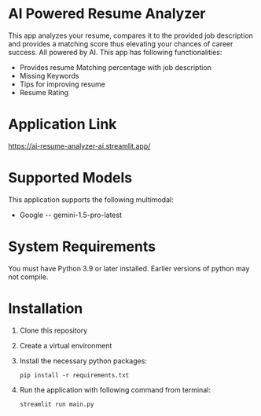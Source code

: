 # AI Powered Resume Analyzer
This app analyzes your resume, compares it to the provided job description and provides a matching score thus elevating your chances of career success. All powered by AI. This app has following functionalities:

  - Provides resume Matching percentage with job description
  - Missing Keywords
  - Tips for improving resume
  - Resume Rating

# Application Link
https://ai-resume-analyzer-ai.streamlit.app/

# Supported Models
This application supports the following multimodal:
  - Google -- gemini-1.5-pro-latest
    
# System Requirements
You must have Python 3.9 or later installed. Earlier versions of python may not compile.

# Installation
1.  Clone this repository
2. Create a virtual environment
3. Install the necessary python packages:

   `pip install -r requirements.txt`
5. Run the application with following command from terminal:

   `streamlit run main.py`


